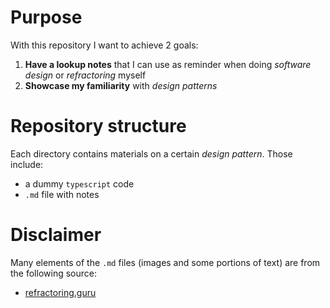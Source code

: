 # Purpose
With this repository I want to achieve 2 goals:
1. **Have a lookup notes** that I can use as reminder when doing *software design* or *refractoring* myself
2. **Showcase my familiarity** with *design patterns*

# Repository structure
Each directory contains materials on a certain *design pattern*. Those include:
- a dummy `typescript` code
- `.md` file with notes

# Disclaimer
Many elements of the `.md` files (images and some portions of text) are from the following source:
- [refractoring.guru](https://refactoring.guru/)